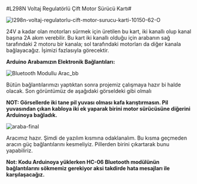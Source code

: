 #L298N Voltaj Regulatörlü Çift Motor Sürücü Kartı#


![l298n-voltaj-regulatorlu-cift-motor-surucu-karti-10150-62-O](https://github.com/user-attachments/assets/3fbb4c4a-7b2c-4bcf-95f5-7af068429ede)

24V a kadar olan motorları sürmek için üretilen bu kart, iki kanallı olup kanal başına 2A akım verebilir. Bu kart iki kanallı olduğu için arabanın sağ tarafındaki 2 motoru bir kanala; sol tarafındaki motorları da diğer kanala bağlayacağız. İşimizi fazlasıyla görecektir.

**Arduino Arabamızın Elektronik Bağlantıları:**


![Bluetooth Modullu Arac_bb](https://github.com/user-attachments/assets/c40e70a6-b6c9-4682-a378-2aa68cad705c)

Bütün bağlantılarımızı yaptıktan sonra projemiz çalışmaya hazır bi halde olacak. Son görüntümüz de aşağıdaki görseldeki gibi olmalı

**NOT: Görsellerde iki tane pil yuvası olması kafa karıştırmasın. Pil yuvasından çıkan kabloya iki ek yaparak birini motor sürücüsüne diğerini Arduinoya bağladık.**

![araba-final](https://github.com/user-attachments/assets/4e770fdf-11a9-4fc3-8d61-982bcb224e8a)

Aracımız hazır. Şimdi de yazılım kısmına odaklanalım. Bu kısma geçmeden aracın güç bağlantılarını kesmeliyiz. Pillerden birini çıkartarak bunu yapabiliriz.

**Not: Kodu Arduinoya yüklerken HC-06 Bluetooth modülünün bağlantılarını sökmemiz gerekiyor aksi takdirde hata mesajları ile karşılaşacağız.**

